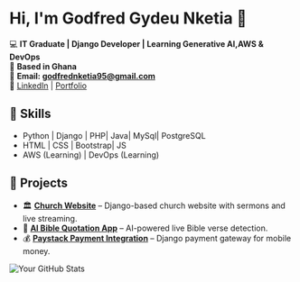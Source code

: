 # Hi, I'm Godfred Gydeu Nketia 👋

💻 **IT Graduate | Django Developer | Learning Generative AI,AWS & DevOps**  
📍 **Based in Ghana**  
📧 **Email: godfrednketia95@gmail.com**  
🔗 [LinkedIn](https://linkedin.com/in/yourname) | [Portfolio](https://yourwebsite.com)

## 🚀 Skills
- Python | Django | PHP| Java| MySql| PostgreSQL
- HTML | CSS | Bootstrap| JS
- AWS (Learning) | DevOps (Learning)

## 📂 Projects
- 🏛 **[Church Website](https://github.com/yourusername/church-website)** – Django-based church website with sermons and live streaming.
- 🤖 **[AI Bible Quotation App](https://github.com/yourusername/ai-bible-app)** – AI-powered live Bible verse detection.
- 💰 **[Paystack Payment Integration](https://github.com/yourusername/paystack-payment)** – Django payment gateway for mobile money.

![Your GitHub Stats](https://github-readme-stats.vercel.app/api?username=yourusername&show_icons=true&theme=dark)
